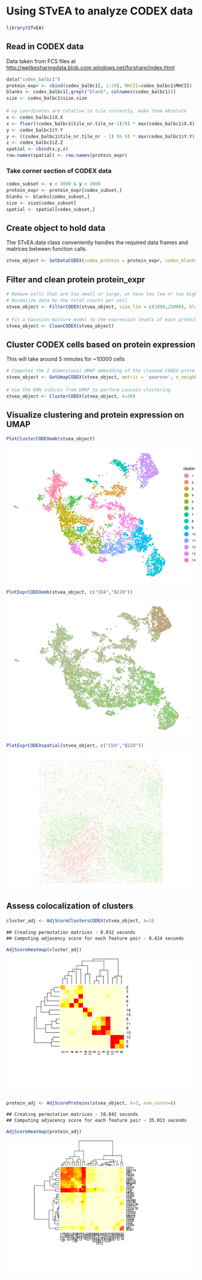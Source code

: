 Using STvEA to analyze CODEX data
================

``` r
library(STvEA)
```

Read in CODEX data
------------------

Data taken from FCS files at <http://welikesharingdata.blob.core.windows.net/forshare/index.html>

``` r
data("codex_balbc1")
protein_expr <- cbind(codex_balbc1[, 1:29], MHCII=codex_balbc1$MHCII)
blanks <- codex_balbc1[,grepl("blank", colnames(codex_balbc1))]
size <- codex_balbc1$size.size

# xy coordinates are relative to tile currently, make them absolute
x <- codex_balbc1$X.X
x <- floor((codex_balbc1$tile_nr.tile_nr-1)/9) * max(codex_balbc1$X.X) + x
y <- codex_balbc1$Y.Y
y <- ((codex_balbc1$tile_nr.tile_nr - 1) %% 9) * max(codex_balbc1$Y.Y) + y
z <- codex_balbc1$Z.Z
spatial <- cbind(x,y,z)
row.names(spatial) <- row.names(protein_expr)
```

### Take corner section of CODEX data

``` r
codex_subset <- x < 3000 & y < 3000
protein_expr <- protein_expr[codex_subset,]
blanks <- blanks[codex_subset,]
size <- size[codex_subset]
spatial <- spatial[codex_subset,]
```

Create object to hold data
--------------------------

The STvEA.data class conveniently handles the required data frames and matrices between function calls.

``` r
stvea_object <- SetDataCODEX(codex_protein = protein_expr, codex_blanks = blanks, codex_size = size, codex_spatial = as.data.frame(spatial))
```

Filter and clean protein protein\_expr
--------------------------------------

``` r
# Remove cells that are too small or large, or have too low or too high expression in the blank channels. If lower and upper limits aren't specified, quantiles are taken as the limits.
# Normalize data by the total counts per cell
stvea_object <- FilterCODEX(stvea_object, size_lim = c(1000,25000), blank_lower = c(-1200, -1200, -1200, -1200), blank_upper = c(6000,2500,5000,2500))

# Fit a Gaussian mixture model to the expression levels of each protein, new data will be the cumulative probability according to the Gaussian with the higher mean
stvea_object <- CleanCODEX(stvea_object)
```

Cluster CODEX cells based on protein expression
-----------------------------------------------

This will take around 5 minutes for ~10000 cells

``` r
# Computes the 2 dimensional UMAP embedding of the cleaned CODEX protein expression for later visualization. UMAP also returns the KNN indices with k = n_neighbors.
stvea_object <- GetUmapCODEX(stvea_object, metric = 'pearson', n_neighbors=30, min_dist=0.1, negative_sample_rate = 50)

# Use the KNN indices from UMAP to perform Louvain clustering
stvea_object <- ClusterCODEX(stvea_object, k=30)
```

Visualize clustering and protein expression on UMAP
---------------------------------------------------

``` r
PlotClusterCODEXemb(stvea_object)
```

![](codex_tutorial_files/figure-markdown_github/unnamed-chunk-7-1.png)

``` r
PlotExprCODEXemb(stvea_object, c("CD4","B220"))
```

![](codex_tutorial_files/figure-markdown_github/unnamed-chunk-8-1.png)

``` r
PlotExprCODEXspatial(stvea_object, c("CD4","B220"))
```

![](codex_tutorial_files/figure-markdown_github/unnamed-chunk-9-1.png)

Assess colocalization of clusters
---------------------------------

``` r
cluster_adj <- AdjScoreClustersCODEX(stvea_object, k=3)
```

    ## Creating permutation matrices - 0.032 seconds
    ## Computing adjacency score for each feature pair - 0.424 seconds

``` r
AdjScoreHeatmap(cluster_adj)
```

![](codex_tutorial_files/figure-markdown_github/unnamed-chunk-10-1.png)

``` r
protein_adj <- AdjScoreProteins(stvea_object, k=3, num_cores=8)
```

    ## Creating permutation matrices - 10.842 seconds
    ## Computing adjacency score for each feature pair - 35.013 seconds

``` r
AdjScoreHeatmap(protein_adj)
```

![](codex_tutorial_files/figure-markdown_github/unnamed-chunk-11-1.png)
